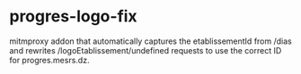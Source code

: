 # progres-logo-fix
mitmproxy addon that automatically captures the etablissementId from /dias and rewrites /logoEtablissement/undefined requests to use the correct ID for progres.mesrs.dz.
